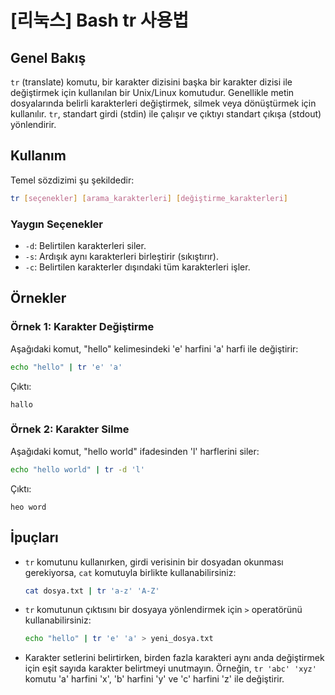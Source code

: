# [리눅스] Bash tr 사용법

## Genel Bakış
`tr` (translate) komutu, bir karakter dizisini başka bir karakter dizisi ile değiştirmek için kullanılan bir Unix/Linux komutudur. Genellikle metin dosyalarında belirli karakterleri değiştirmek, silmek veya dönüştürmek için kullanılır. `tr`, standart girdi (stdin) ile çalışır ve çıktıyı standart çıkışa (stdout) yönlendirir.

## Kullanım
Temel sözdizimi şu şekildedir:

```bash
tr [seçenekler] [arama_karakterleri] [değiştirme_karakterleri]
```

### Yaygın Seçenekler
- `-d`: Belirtilen karakterleri siler.
- `-s`: Ardışık aynı karakterleri birleştirir (sıkıştırır).
- `-c`: Belirtilen karakterler dışındaki tüm karakterleri işler.

## Örnekler

### Örnek 1: Karakter Değiştirme
Aşağıdaki komut, "hello" kelimesindeki 'e' harfini 'a' harfi ile değiştirir:

```bash
echo "hello" | tr 'e' 'a'
```
Çıktı:
```
hallo
```

### Örnek 2: Karakter Silme
Aşağıdaki komut, "hello world" ifadesinden 'l' harflerini siler:

```bash
echo "hello world" | tr -d 'l'
```
Çıktı:
```
heo word
```

## İpuçları
- `tr` komutunu kullanırken, girdi verisinin bir dosyadan okunması gerekiyorsa, `cat` komutuyla birlikte kullanabilirsiniz:
  ```bash
  cat dosya.txt | tr 'a-z' 'A-Z'
  ```
- `tr` komutunun çıktısını bir dosyaya yönlendirmek için `>` operatörünü kullanabilirsiniz:
  ```bash
  echo "hello" | tr 'e' 'a' > yeni_dosya.txt
  ```
- Karakter setlerini belirtirken, birden fazla karakteri aynı anda değiştirmek için eşit sayıda karakter belirtmeyi unutmayın. Örneğin, `tr 'abc' 'xyz'` komutu 'a' harfini 'x', 'b' harfini 'y' ve 'c' harfini 'z' ile değiştirir.
